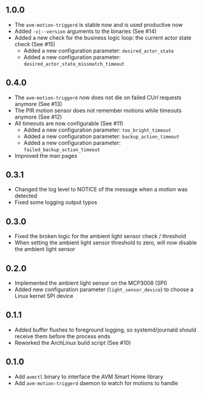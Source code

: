 ## 1.0.0

* The `avm-motion-triggerd` is stable now and is used productive now
* Added `-v|--version` arguments to the binaries (See #14)
* Added a new check for the business logic loop: the current actor state check (See #15)
  * Added a new configuration parameter: `desired_actor_state`
  * Added a new configuration parameter: `desired_actor_state_missmatch_timeout`

## 0.4.0

* The `avm-motion-triggerd` now does not die on failed CUrl requests anymore (See #13)
* The PIR motion sensor does not remember motions while timeouts anymore (See #12)
* All timeouts are now configurable (See #11)
  * Added a new configuration parameter: `too_bright_timeout`
  * Added a new configuration parameter: `backup_action_timeout`
  * Added a new configuration parameter: `failed_backup_action_timeout`
* Improved the man pages

## 0.3.1

* Changed the log level to NOTICE of the message when a motion was detected
* Fixed some logging output typos

## 0.3.0

* Fixed the broken logic for the ambient light sensor check / threshold
* When setting the ambient light sensor threshold to zero, will now disable the ambient light sensor

## 0.2.0

* Implemented the ambient light sensor on the MCP3008 (SPI)
* Added new configuration parameter (`light_sensor_device`) to choose a Linux kernel SPI device

## 0.1.1

* Added buffer flushes to foreground logging, so systemd/journald should receive them before the process ends
* Reworked the ArchLinux build script (See #10)

## 0.1.0

* Add `avmctl` binary to interface the AVM Smart Home library
* Add `avm-motion-triggerd` daemon to watch for motions to handle

